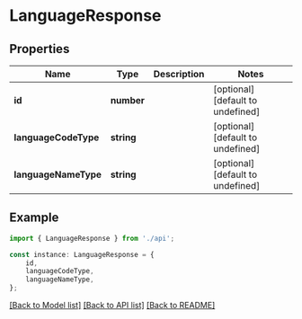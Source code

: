 # LanguageResponse


## Properties

Name | Type | Description | Notes
------------ | ------------- | ------------- | -------------
**id** | **number** |  | [optional] [default to undefined]
**languageCodeType** | **string** |  | [optional] [default to undefined]
**languageNameType** | **string** |  | [optional] [default to undefined]

## Example

```typescript
import { LanguageResponse } from './api';

const instance: LanguageResponse = {
    id,
    languageCodeType,
    languageNameType,
};
```

[[Back to Model list]](../README.md#documentation-for-models) [[Back to API list]](../README.md#documentation-for-api-endpoints) [[Back to README]](../README.md)
